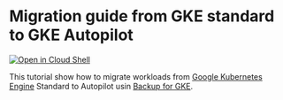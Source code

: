 # Migration guide from GKE standard to GKE Autopilot

[![Open in Cloud Shell](https://gstatic.com/cloudssh/images/open-btn.svg)](https://ssh.cloud.google.com/cloudshell/editor?cloudshell_git_repo=https://github.com/GoogleCloudPlatform/kubernetes-engine-samples&cloudshell_workspace=backup-for-gke/migration)

This tutorial show how to migrate workloads from [Google Kubernetes Engine](https://cloud.google.com/kubernetes-engine) Standard to Autopilot usin [Backup for GKE](https://cloud.google.com/kubernetes-engine/docs/add-on/backup-for-gke/concepts/backup-for-gke).
